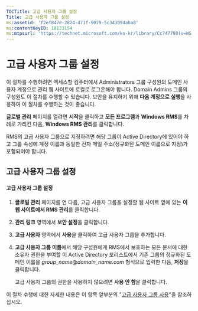 ```yaml
---
TOCTitle: 고급 사용자 그룹 설정
Title: 고급 사용자 그룹 설정
ms:assetid: 'f2ef847e-2824-471f-9079-5c343094aba8'
ms:contentKeyID: 18123154
ms:mtpsurl: 'https://technet.microsoft.com/ko-kr/library/Cc747798(v=WS.10)'
---
```


고급 사용자 그룹 설정
=====================

이 절차를 수행하려면 액세스할 컴퓨터에서 Administrators 그룹 구성원의 도메인 사용자 계정으로 관리 웹 사이트에 로컬로 로그온해야 합니다. Domain Admins 그룹의 구성원도 이 절차를 수행할 수 있습니다. 보안을 유지하기 위해 **다음 계정으로 실행**을 사용하여 이 절차를 수행하는 것이 좋습니다.

**글로벌 관리** 페이지를 열려면 **시작**을 클릭하고 **모든 프로그램**과 **Windows RMS**를 차례로 가리킨 다음, **Windows RMS 관리**를 클릭합니다.

RMS의 고급 사용자 그룹으로 지정하려면 해당 그룹이 Active Directory에 있어야 하고 그룹 속성에 계정 이름과 동일한 전자 메일 주소(정규화된 도메인 이름으로 지정)가 포함되어야 합니다.

고급 사용자 그룹 설정
---------------------

#### 고급 사용자 그룹 설정

1.  **글로벌 관리** 페이지를 연 다음, 고급 사용자 그룹을 설정할 웹 사이트 옆에 있는 **이 웹 사이트에서 RMS 관리**를 클릭합니다.

2.  **관리 링크** 영역에서 **보안 설정**을 클릭합니다.

3.  **고급 사용자** 영역에서 **사용**을 클릭하여 고급 사용자 그룹을 추가합니다.

4.  **고급 사용자 그룹 이름**에서 해당 구성원에게 RMS에서 보호하는 모든 문서에 대한 소유자 권한을 부여할 이 Active Directory 포리스트에서 기존 그룹의 정규화된 도메인 이름을 *group\_name*@*domain\_name.com* 형식으로 입력한 다음, **저장**을 클릭합니다.

    고급 사용자 그룹의 권한을 사용하지 않으려면 **사용 안 함**을 클릭합니다.

이 절차 수행에 대한 자세한 내용은 이 항목 앞부분의 "[고급 사용자 그룹 사용](https://technet.microsoft.com/0febcb3e-7124-4e51-971a-1013b928d33b)"을 참조하십시오.
